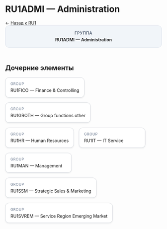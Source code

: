 # RU1ADMI — Administration
<p class="cc-breadcrumb">← <a href='../../level_01/RU1/'>Назад к RU1</a></p>
<style>
.cc-container { display: flex; flex-direction: column; gap: 1.5rem; }
.cc-breadcrumb { margin: 0; }
.cc-parent { padding: 1rem 1.25rem; border-radius: 12px; background: #f1f5f9; border: 1px solid #d8dee9; text-align: center; font-weight: 600; }
.cc-parent .cc-tag { font-size: 0.8rem; text-transform: uppercase; color: #475569; letter-spacing: 0.06em; }
.cc-children { display: flex; flex-wrap: wrap; gap: 1rem; }
.cc-tile { display: block; min-width: 180px; padding: 0.85rem 1rem; border-radius: 12px; border: 1px solid #d1d5db; background: #ffffff; box-shadow: 0 2px 4px rgba(15, 23, 42, 0.08); transition: transform 0.1s ease, box-shadow 0.1s ease; color: inherit; text-decoration: none; }
.cc-tile:hover { transform: translateY(-2px); box-shadow: 0 6px 12px rgba(15, 23, 42, 0.15); }
.cc-tile-leaf { background: #f8fafc; }
.cc-tag { font-size: 0.7rem; color: #64748b; text-transform: uppercase; letter-spacing: 0.08em; margin-bottom: 0.3rem; }
.cc-person { margin-top: 0.35rem; font-size: 0.8rem; color: #1f2937; }
</style>
<div class='cc-container'>
  <div class='cc-parent'>
    <div class='cc-tag'>Группа</div>
    <div>RU1ADMI — Administration</div>
  </div>
  <div>
    <h2>Дочерние элементы</h2>
<div class='cc-children'><a class='cc-tile' href='../../level_03/RU1FICO/'><div class='cc-tag'>GROUP</div><div>RU1FICO — Finance &amp; Controlling</div></a><a class='cc-tile' href='../../level_03/RU1GROTH/'><div class='cc-tag'>GROUP</div><div>RU1GROTH — Group functions other</div></a><a class='cc-tile' href='../../level_03/RU1HR/'><div class='cc-tag'>GROUP</div><div>RU1HR — Human Resources</div></a><a class='cc-tile' href='../../level_03/RU1IT/'><div class='cc-tag'>GROUP</div><div>RU1IT — IT Service</div></a><a class='cc-tile' href='../../level_03/RU1MAN/'><div class='cc-tag'>GROUP</div><div>RU1MAN — Management</div></a><a class='cc-tile' href='../../level_03/RU1SSM/'><div class='cc-tag'>GROUP</div><div>RU1SSM — Strategic Sales &amp; Marketing</div></a><a class='cc-tile' href='../../level_03/RU1SVREM/'><div class='cc-tag'>GROUP</div><div>RU1SVREM — Service Region Emerging Market</div></a></div>
  </div>
</div>

